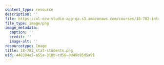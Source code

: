 ```yaml
---
content_type: resource
description: ''
file: https://ol-ocw-studio-app-qa.s3.amazonaws.com/courses/18-782-introduction-to-arithmetic-geometry-fall-2013/448304e5a55a310bcd560049b95d5a91_18-782_stat-students.png
file_type: image/png
image_metadata:
  caption: ''
  credit: ''
  image-alt: ''
resourcetype: Image
title: 18-782_stat-students.png
uid: 448304e5-a55a-310b-cd56-0049b95d5a91
---
```

